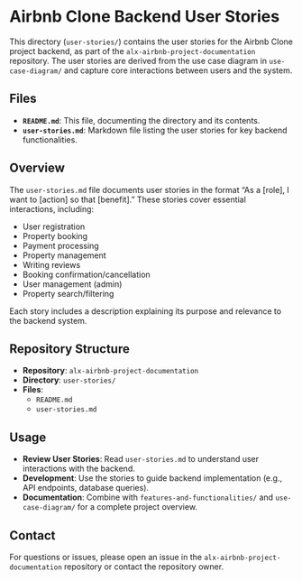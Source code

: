 # Airbnb Clone Backend User Stories

This directory (`user-stories/`) contains the user stories for the Airbnb Clone project backend, as part of the `alx-airbnb-project-documentation` repository. The user stories are derived from the use case diagram in `use-case-diagram/` and capture core interactions between users and the system.

## Files

- **`README.md`**: This file, documenting the directory and its contents.
- **`user-stories.md`**: Markdown file listing the user stories for key backend functionalities.

## Overview

The `user-stories.md` file documents user stories in the format “As a [role], I want to [action] so that [benefit].” These stories cover essential interactions, including:
- User registration
- Property booking
- Payment processing
- Property management
- Writing reviews
- Booking confirmation/cancellation
- User management (admin)
- Property search/filtering

Each story includes a description explaining its purpose and relevance to the backend system.

## Repository Structure

- **Repository**: `alx-airbnb-project-documentation`
- **Directory**: `user-stories/`
- **Files**:
  - `README.md`
  - `user-stories.md`

## Usage

- **Review User Stories**: Read `user-stories.md` to understand user interactions with the backend.
- **Development**: Use the stories to guide backend implementation (e.g., API endpoints, database queries).
- **Documentation**: Combine with `features-and-functionalities/` and `use-case-diagram/` for a complete project overview.

## Contact

For questions or issues, please open an issue in the `alx-airbnb-project-documentation` repository or contact the repository owner.